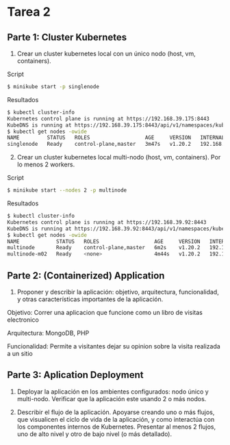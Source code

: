 # Tarea 2

## Parte 1: Cluster Kubernetes

1. Crear un cluster kubernetes local con un único nodo (host, vm, containers).

Script

```bash
$ minikube start -p singlenode
```

Resultados

```bash
$ kubectl cluster-info
Kubernetes control plane is running at https://192.168.39.175:8443
KubeDNS is running at https://192.168.39.175:8443/api/v1/namespaces/kube-system/services/kube-dns:dns/proxy
$ kubectl get nodes -owide
NAME         STATUS   ROLES                  AGE     VERSION   INTERNAL-IP      EXTERNAL-IP   OS-IMAGE               KERNEL-VERSION   CONTAINER-RUNTIME
singlenode   Ready    control-plane,master   3m47s   v1.20.2   192.168.39.175   <none>        Buildroot 2020.02.10   4.19.171         docker://20.10.3
```

2. Crear un cluster kubernetes local multi-nodo (host, vm, containers). Por lo menos 2 workers.

Script

```bash
$ minikube start --nodes 2 -p multinode
```

Resultados

```bash
$ kubectl cluster-info
Kubernetes control plane is running at https://192.168.39.92:8443
KubeDNS is running at https://192.168.39.92:8443/api/v1/namespaces/kube-system/services/kube-dns:dns/proxy
$ kubectl get nodes -owide
NAME            STATUS   ROLES                  AGE     VERSION   INTERNAL-IP      EXTERNAL-IP   OS-IMAGE               KERNEL-VERSION   CONTAINER-RUNTIME
multinode       Ready    control-plane,master   6m2s    v1.20.2   192.168.39.92    <none>        Buildroot 2020.02.10   4.19.171         docker://20.10.3
multinode-m02   Ready    <none>                 4m44s   v1.20.2   192.168.39.142   <none>        Buildroot 2020.02.10   4.19.171         docker://20.10.3
```

## Parte 2: (Containerized) Application

1. Proponer y describir la aplicación: objetivo, arquitectura, funcionalidad, y otras características importantes de la aplicación.

Objetivo: Correr una aplicacion que funcione como un libro de visitas electronico

Arquitectura: MongoDB, PHP

Funcionalidad: Permite a visitantes dejar su opinion sobre la visita realizada a un sitio

## Parte 3: Aplication Deployment

1. Deployar la aplicación en los ambientes configurados: nodo único y multi-nodo. Verificar que la aplicación este usando 2 o más nodos.

2. Describir el flujo de la aplicación. Apoyarse creando uno o más flujos, que visualicen el ciclo de vida de la aplicación, y como interactúa con los componentes internos de Kubernetes. Presentar al menos 2 flujos, uno de alto nivel y otro de bajo nivel (o más detallado).

